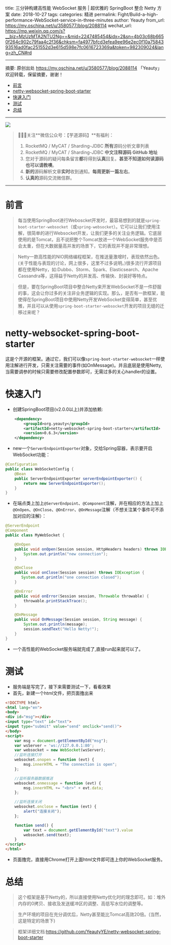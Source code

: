 title: 三分钟构建高性能 WebSocket 服务 | 超优雅的 SpringBoot 整合 Netty 方案
date: 2018-10-27
tags:
categories: 精进
permalink: Fight/Build-a-high-performance-WebSocket-service-in-three-minutes
author: Yeauty
from_url: https://my.oschina.net/u/3580577/blog/2088114
wechat_url: https://mp.weixin.qq.com/s?__biz=MzUzMTA2NTU2Ng==&mid=2247485454&idx=2&sn=4b03c68b6650f264c902c79faa4c2f36&chksm=fa4977bfcd3efea9ee96e2ec0f10a7584393516ad0fac251552d3e615d598e7fc0616723369a&token=982309024&lang=zh_CN#rd

-------

摘要: 原创出处 https://my.oschina.net/u/3580577/blog/2088114 「Yeauty」欢迎转载，保留摘要，谢谢！

- [前言](http://www.iocoder.cn/Fight/Build-a-high-performance-WebSocket-service-in-three-minutes/)
- [netty-websocket-spring-boot-starter](http://www.iocoder.cn/Fight/Build-a-high-performance-WebSocket-service-in-three-minutes/)
- [快速入门](http://www.iocoder.cn/Fight/Build-a-high-performance-WebSocket-service-in-three-minutes/)
- [测试](http://www.iocoder.cn/Fight/Build-a-high-performance-WebSocket-service-in-three-minutes/)
- [总结](http://www.iocoder.cn/Fight/Build-a-high-performance-WebSocket-service-in-three-minutes/)

-------

![](http://www.iocoder.cn/images/common/wechat_mp_2017_07_31.jpg)

> 🙂🙂🙂关注**微信公众号：【芋道源码】**有福利：
> 1. RocketMQ / MyCAT / Sharding-JDBC **所有**源码分析文章列表
> 2. RocketMQ / MyCAT / Sharding-JDBC **中文注释源码 GitHub 地址**
> 3. 您对于源码的疑问每条留言**都**将得到**认真**回复。**甚至不知道如何读源码也可以请教噢**。
> 4. **新的**源码解析文章**实时**收到通知。**每周更新一篇左右**。
> 5. **认真的**源码交流微信群。

-------

# 前言

> 每当使用SpringBoot进行Weboscket开发时，最容易想到的就是`spring-boot-starter-websocket`（或`spring-websocket`）。它可以让我们使用注解，很简单的进行Websocket开发，让我们更多的关注业务逻辑。它底层使用的是Tomcat，且不说把整个Tomcat放进一个WebSocket服务中是否会太重，但在大数据量高并发的场景下，它的表现并不是非常理想。

> Netty一款高性能的NIO网络编程框架，在推送量激增时，表现依然出色。(关于性能与表现的讨论，网上很多，这里不过多说明。)很多流行开源项目都在使用Netty，如:Dubbo、Storm、Spark、Elasticsearch、Apache Cassandra等，这得益于Netty的并发高、传输快、封装好等特点。

> 但是，要在SpringBoot项目中整合Netty来开发WebSocket不是一件舒服的事，这会让你过多的关注非业务逻辑的实现。那么，是否有一款框架，能使得在SpringBoot项目中使用Netty开发WebSocket变得简单，甚至优雅，并且可以从使用`spring-boot-starter-websocket`开发的项目无缝的迁移过来呢？

# netty-websocket-spring-boot-starter

这是个开源的框架。通过它，我们可以像`spring-boot-starter-websocket`一样使用注解进行开发，只需关注需要的事件(如OnMessage)。并且底层是使用Netty,当需要调参的时候只需要修改配置参数即可，无需过多的关心handler的设置。

# 快速入门

- 创建SpringBoot项目(v2.0.0以上)并添加依赖:

```XML
	<dependency>
		<groupId>org.yeauty</groupId>
		<artifactId>netty-websocket-spring-boot-starter</artifactId>
		<version>0.6.3</version>
	</dependency>
```

- new一个`ServerEndpointExporter`对象，交给Spring容器，表示要开启WebSocket功能：

```JAVA
@Configuration
public class WebSocketConfig {
    @Bean
    public ServerEndpointExporter serverEndpointExporter() {
        return new ServerEndpointExporter();
    }
}
```

- 在端点类上加上`@ServerEndpoint`、`@Component`注解，并在相应的方法上加上`@OnOpen`、`@OnClose`、`@OnError`、`@OnMessage`注解（不想关注某个事件可不添加对应的注解）：

```java
@ServerEndpoint
@Component
public class MyWebSocket {

    @OnOpen
    public void onOpen(Session session, HttpHeaders headers) throws IOException {
        System.out.println("new connection");
    }

    @OnClose
    public void onClose(Session session) throws IOException {
       System.out.println("one connection closed");
    }

    @OnError
    public void onError(Session session, Throwable throwable) {
        throwable.printStackTrace();
    }

    @OnMessage
    public void OnMessage(Session session, String message) {
        System.out.println(message);
        session.sendText("Hello Netty!");
    }
}
```

- 一个高性能的WebSocket服务端就完成了,直接run起来就可以了。

# 测试

- 服务端是写完了，接下来需要测试一下，看看效果
- 首先，新建一个html文件，把页面撸出来

```html
<!DOCTYPE html>
<html lang="en">
<body>
<div id="msg"></div>
<input type="text" id="text">
<input type="submit" value="send" onclick="send()">
</body>
<script>
    var msg = document.getElementById("msg");
    var wsServer = 'ws://127.0.0.1:80';
    var websocket = new WebSocket(wsServer);
    //监听连接打开
    websocket.onopen = function (evt) {
        msg.innerHTML = "The connection is open";
    };

    //监听服务器数据推送
    websocket.onmessage = function (evt) {
        msg.innerHTML += "<br>" + evt.data;
    };

    //监听连接关闭
    websocket.onclose = function (evt) {
        alert("连接关闭");
    };

    function send() {
        var text = document.getElementById("text").value
        websocket.send(text);
    }
</script>
</html>
```

- 页面撸完，直接用Chrome打开上面html文件即可连上你的WebSocket服务。

# 总结

> 这个框架是基于Netty的，所以直接使用Netty优化时的理念即可。如：堆外内存的0拷贝、接收及发送缓冲区的调整、高低写水位的调整等。

> 生产环境的项目在充分调优后，Netty甚至能比Tomcat高效20倍。(当然，这是特定的场景下)

> 框架详细文档:<https://github.com/YeautyYE/netty-websocket-spring-boot-starter>